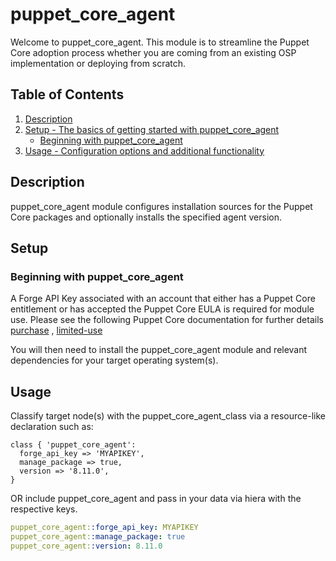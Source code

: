 # puppet_core_agent

Welcome to puppet_core_agent. This module is to streamline the Puppet Core adoption process whether you are coming from an existing OSP implementation or deploying from scratch.

## Table of Contents

1. [Description](#description)
1. [Setup - The basics of getting started with puppet_core_agent](#setup)
    * [Beginning with puppet_core_agent](#beginning-with-puppet_core_agent)
1. [Usage - Configuration options and additional functionality](#usage)

## Description

puppet_core_agent module configures installation sources for the Puppet Core packages and optionally installs the specified agent version.

## Setup


### Beginning with puppet_core_agent

A Forge API Key associated with an account that either has a Puppet Core entitlement or has accepted the Puppet Core EULA is required for module use. Please see the following Puppet Core documentation for further details [purchase](https://www.puppet.com/docs/puppet/8/system_requirements#plan_requirements) , [limited-use](https://www.puppet.com/docs/puppet/8/system_requirements#access_core_for_test_dev)

You will then need to install the puppet_core_agent module and relevant dependencies for your target operating system(s).


## Usage

Classify target node(s) with the puppet_core_agent_class via a resource-like declaration such as:

```
class { 'puppet_core_agent':
  forge_api_key => 'MYAPIKEY',
  manage_package => true,
  version => '8.11.0',
}
```

OR include puppet_core_agent and pass in your data via hiera with the respective keys.

```yaml
puppet_core_agent::forge_api_key: MYAPIKEY
puppet_core_agent::manage_package: true
puppet_core_agent::version: 8.11.0
```
